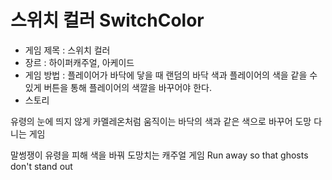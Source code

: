 # 스위치 컬러 SwitchColor

- 게임 제목 : 스위치 컬러
- 장르 : 하이퍼캐주얼, 아케이드
- 게임 방법 : 플레이어가 바닥에 닿을 때 랜덤의 바닥 색과 플레이어의 색을 같을 수 있게 버튼을 통해 플레이어의 색깔을 바꾸어야 한다.
- 스토리 

유령의 눈에 띄지 않게 카멜레온처럼 움직이는 바닥의 색과 같은 색으로 바꾸어 도망 다니는 게임

말썽쟁이 유령을 피해 색을 바꿔 도망치는 캐주얼 게임
Run away so that ghosts don't stand out
